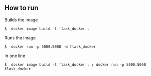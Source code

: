 ## How to run

Builds the image
```console
$  docker image build -t flask_docker .
```

Runs the image
```console
$  docker run -p 5000:5000 -d flask_docker

```
In one line
```console
$  docker image build -t flask_docker . ; docker run -p 5000:5000 flask_docker
```
